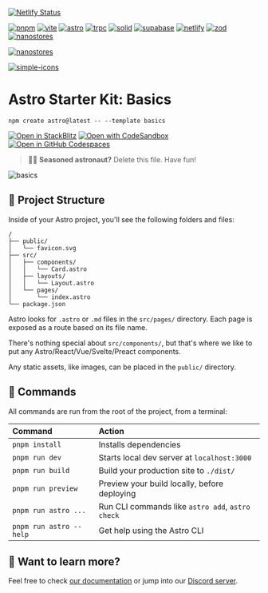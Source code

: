 [![Netlify Status](https://api.netlify.com/api/v1/badges/dc211944-a755-4690-868f-f1549254266a/deploy-status)](https://app.netlify.com/sites/tokcide/deploys)

[![pnpm](https://img.shields.io/badge/pnpm-docs-informational?style=flat-square&logo=pnpm)](https://pnpm.io/pnpm-cli)
[![vite](https://img.shields.io/badge/vite-docs-informational?style=flat-square&logo=vite)](https://vitejs.dev/guide/)
[![astro](https://img.shields.io/badge/astro-docs-informational?style=flat-square&logo=astro)](https://docs.astro.build/en/core-concepts/astro-syntax/)
[![trpc](https://img.shields.io/badge/trpc-docs-informational?style=flat-square&logo=trpc)](https://trpc.io/docs)
[![solid](https://img.shields.io/badge/solid-docs-informational?style=flat-square&logo=solid)](https://www.solidjs.com/docs/latest)
[![supabase](https://img.shields.io/badge/supabase-docs-informational?style=flat-square&logo=supabase)](https://supabase.com/docs)
[![netlify](https://img.shields.io/badge/netlify-docs-informational?style=flat-square&logo=netlify)](https://app.netlify.com/)
[![zod](https://img.shields.io/badge/zod-docs-informational?style=flat-square&logo=zod)](https://zod.dev/)
[![nanostores](https://img.shields.io/badge/nanostores-docs-informational?style=flat-square&logo=nanostores)](https://zod.dev/)

[![nanostores](https://img.shields.io/github/stars/nanostores/nanostores?label=nanostores&logo=github&logoColor=black&style=social)](https://github.com/nanostores/nanostores)

[![simple-icons](https://img.shields.io/github/stars/simple-icons/simple-icons?label=simple-icons&style=for-the-badge)](https://github.com/simple-icons/simple-icons/blob/develop/slugs.md)

# Astro Starter Kit: Basics

```
npm create astro@latest -- --template basics
```

[![Open in StackBlitz](https://developer.stackblitz.com/img/open_in_stackblitz.svg)](https://stackblitz.com/github/withastro/astro/tree/latest/examples/basics)
[![Open with CodeSandbox](https://assets.codesandbox.io/github/button-edit-lime.svg)](https://codesandbox.io/p/sandbox/github/withastro/astro/tree/latest/examples/basics)
[![Open in GitHub Codespaces](https://github.com/codespaces/badge.svg)](https://codespaces.new/withastro/astro?devcontainer_path=.devcontainer/basics/devcontainer.json)

> 🧑‍🚀 **Seasoned astronaut?** Delete this file. Have fun!

![basics](https://user-images.githubusercontent.com/4677417/186188965-73453154-fdec-4d6b-9c34-cb35c248ae5b.png)

## 🚀 Project Structure

Inside of your Astro project, you'll see the following folders and files:

```
/
├── public/
│   └── favicon.svg
├── src/
│   ├── components/
│   │   └── Card.astro
│   ├── layouts/
│   │   └── Layout.astro
│   └── pages/
│       └── index.astro
└── package.json
```

Astro looks for `.astro` or `.md` files in the `src/pages/` directory. Each page is exposed as a route based on its file name.

There's nothing special about `src/components/`, but that's where we like to put any Astro/React/Vue/Svelte/Preact components.

Any static assets, like images, can be placed in the `public/` directory.

## 🧞 Commands

All commands are run from the root of the project, from a terminal:

| Command                 | Action                                           |
| :---------------------- | :----------------------------------------------- |
| `pnpm install`          | Installs dependencies                            |
| `pnpm run dev`          | Starts local dev server at `localhost:3000`      |
| `pnpm run build`        | Build your production site to `./dist/`          |
| `pnpm run preview`      | Preview your build locally, before deploying     |
| `pnpm run astro ...`    | Run CLI commands like `astro add`, `astro check` |
| `pnpm run astro --help` | Get help using the Astro CLI                     |

## 👀 Want to learn more?

Feel free to check [our documentation](https://docs.astro.build) or jump into our [Discord server](https://astro.build/chat).

